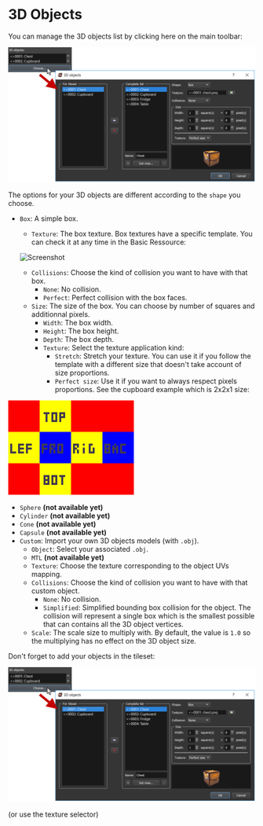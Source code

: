 # 3D Objects

You can manage the 3D objects list by clicking here on the main toolbar:

![](../.gitbook/assets/objects-3d-tileset.png)

The options for your 3D objects are different according to the `shape` you choose.

*   `Box`: A simple box.

    * `Texture`: The box texture. Box textures have a specific template. You can check it at any time in the Basic Ressource:

    ![Screenshot](https://rpg-paper-maker.github.io/basics/img/box-template.png)

    * `Collisions`: Choose the kind of collision you want to have with that box.
      * `None`: No collision.
      * `Perfect`: Perfect collision with the box faces.
    * `Size`: The size of the box. You can choose by number of squares and additionnal pixels.
      * `Width`: The box width.
      * `Height`: The box height.
      * `Depth`: The box depth.
      * `Texture`: Select the texture application kind:
        * `Stretch`: Stretch your texture. You can use it if you follow the template with a different size that doesn't take account of size proportions.
        * `Perfect size`: Use it if you want to always respect pixels proportions. See the cupboard example which is 2x2x1 size:

![](../.gitbook/assets/box-template.png)

* `Sphere` **(not available yet)**
* `Cylinder` **(not available yet)**
* `Cone` **(not available yet)**
* `Capsule` **(not available yet)**
* `Custom`: Import your own 3D objects models (with `.obj`).
  * `Object`: Select your associated `.obj`.
  * `MTL` **(not available yet)**
  * `Texture`: Choose the texture corresponding to the object UVs mapping.
  * `Collisions`: Choose the kind of collision you want to have with that custom object.
    * `None`: No collision.
    * `Simplified`: Simplified bounding box collision for the object. The collision will represent a single box which is the smallest possible that can contains all the 3D object vertices.
  * `Scale`: The scale size to multiply with. By default, the value is `1.0` so the multiplying has no effect on the 3D object size.

Don't forget to add your objects in the tileset:

![](<../.gitbook/assets/objects-3d-tileset (1).png>)

(or use the texture selector)
